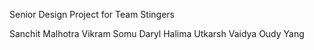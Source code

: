 Senior Design Project for Team Stingers

Sanchit Malhotra
Vikram Somu
Daryl Halima
Utkarsh Vaidya
Oudy Yang
